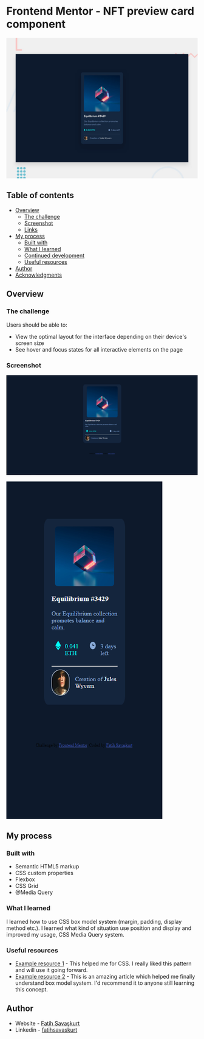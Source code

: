 # Frontend Mentor - NFT preview card component

![Design preview for the NFT preview card component coding challenge](./design/desktop-preview.jpg)

## Table of contents

- [Overview](#overview)
  - [The challenge](#the-challenge)
  - [Screenshot](#screenshot)
  - [Links](#links)
- [My process](#my-process)
  - [Built with](#built-with)
  - [What I learned](#what-i-learned)
  - [Continued development](#continued-development)
  - [Useful resources](#useful-resources)
- [Author](#author)
- [Acknowledgments](#acknowledgments)



## Overview

### The challenge

Users should be able to:

- View the optimal layout for the interface depending on their device's screen size
- See hover and focus states for all interactive elements on the page

### Screenshot

![Alt text(/results/summary/component-main/design/desktop-design.jpg raw=true "Optional Title")](https://github.com/fatihsavaskurt/frontend-mentor-projects/blob/676df7eea5add16cf685a1bbbad0908438570c16/nft-preview-card-component-main/design/equilibrium-desktop.png)

![Alt text(/results/summary/component-main/design/desktop-design.jpg raw=true "Optional Title")](https://github.com/fatihsavaskurt/frontend-mentor-projects/blob/676df7eea5add16cf685a1bbbad0908438570c16/nft-preview-card-component-main/design/equilibrium-mobile.png)





## My process

### Built with

- Semantic HTML5 markup
- CSS custom properties
- Flexbox
- CSS Grid
- @Media Query




### What I learned

I learned how to use CSS box model system (margin, padding, display method etc.). I learned what kind of situation use position and display and improved my usage, CSS Media Query system.


### Useful resources

- [Example resource 1](https://stackoverflow.com/) - This helped me for CSS. I really liked this pattern and will use it going forward.
- [Example resource 2](https://devdocs.io/) - This is an amazing article which helped me finally understand box model system. I'd recommend it to anyone still learning this concept.


## Author

- Website - [Fatih Savaşkurt](fatihsavaskurt.github.io)
- Linkedin - [fatihsavaskurt]([https://www.twitter.com/yourusername](https://www.linkedin.com/in/fatih-sava%C5%9Fkurt-08a741200/))
